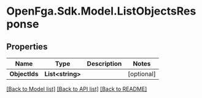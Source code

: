 # OpenFga.Sdk.Model.ListObjectsResponse

## Properties

Name | Type | Description | Notes
------------ | ------------- | ------------- | -------------
**ObjectIds** | **List&lt;string&gt;** |  | [optional] 

[[Back to Model list]](../README.md#models) [[Back to API list]](../README.md#api-endpoints) [[Back to README]](../README.md)

